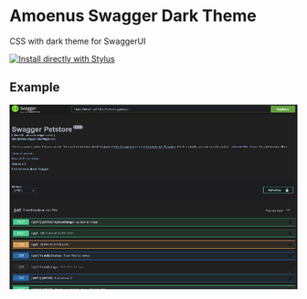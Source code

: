 # Amoenus Swagger Dark Theme
CSS with dark theme for SwaggerUI

[![Install directly with Stylus](https://img.shields.io/badge/Install%20directly%20with-Stylus-238b8b.svg)](https://github.com/Amoenus/SwaggerDark/raw/master/SwaggerDark.user.css)

## Example
![Screenshot of Amoenus Swagger Dark Theme](https://github.com/Amoenus/SwaggerDark/blob/master/SwaggerDark.png "Amoenus Swagger Dark Theme")
